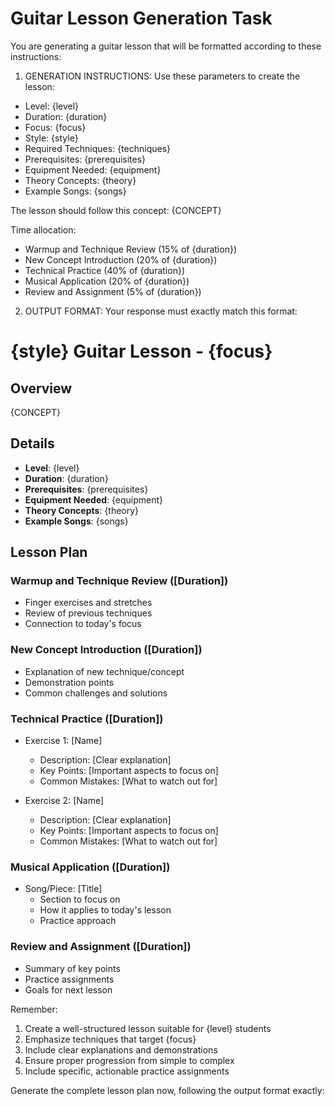 # Guitar Lesson Generation Task

You are generating a guitar lesson that will be formatted according to these instructions:

1. GENERATION INSTRUCTIONS:
Use these parameters to create the lesson:
- Level: {level}
- Duration: {duration}
- Focus: {focus}
- Style: {style}
- Required Techniques: {techniques}
- Prerequisites: {prerequisites}
- Equipment Needed: {equipment}
- Theory Concepts: {theory}
- Example Songs: {songs}

The lesson should follow this concept:
{CONCEPT}

Time allocation:
- Warmup and Technique Review (15% of {duration})
- New Concept Introduction (20% of {duration})
- Technical Practice (40% of {duration})
- Musical Application (20% of {duration})
- Review and Assignment (5% of {duration})

2. OUTPUT FORMAT:
Your response must exactly match this format:

# {style} Guitar Lesson - {focus}

## Overview

{CONCEPT}

## Details
- **Level**: {level}
- **Duration**: {duration}
- **Prerequisites**: {prerequisites}
- **Equipment Needed**: {equipment}
- **Theory Concepts**: {theory}
- **Example Songs**: {songs}

## Lesson Plan

### Warmup and Technique Review ([Duration])
- Finger exercises and stretches
- Review of previous techniques
- Connection to today's focus

### New Concept Introduction ([Duration])
- Explanation of new technique/concept
- Demonstration points
- Common challenges and solutions

### Technical Practice ([Duration])
- Exercise 1: [Name]
  - Description: [Clear explanation]
  - Key Points: [Important aspects to focus on]
  - Common Mistakes: [What to watch out for]

- Exercise 2: [Name]
  - Description: [Clear explanation]
  - Key Points: [Important aspects to focus on]
  - Common Mistakes: [What to watch out for]

### Musical Application ([Duration])
- Song/Piece: [Title]
  - Section to focus on
  - How it applies to today's lesson
  - Practice approach

### Review and Assignment ([Duration])
- Summary of key points
- Practice assignments
- Goals for next lesson

Remember:
1. Create a well-structured lesson suitable for {level} students
2. Emphasize techniques that target {focus}
3. Include clear explanations and demonstrations
4. Ensure proper progression from simple to complex
5. Include specific, actionable practice assignments

Generate the complete lesson plan now, following the output format exactly: 